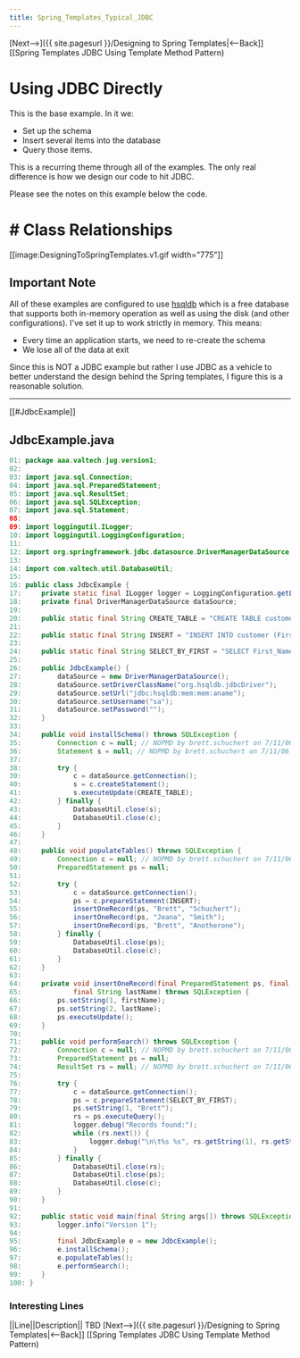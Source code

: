 ```yaml
---
title: Spring_Templates_Typical_JDBC
---
```

[Next-->]({{ site.pagesurl }}/Designing to Spring Templates|<--Back]]  [[Spring Templates JDBC Using Template Method Pattern)

# Using JDBC Directly
This is the base example. In it we:
* Set up the schema
* Insert several items into the database
* Query those items.

This is a recurring theme through all of the examples. The only real difference is how we design our code to hit JDBC.

Please see the notes on this example below the code.

# # Class Relationships 
[[image:DesigningToSpringTemplates.v1.gif width="775"]]

## Important Note
All of these examples are configured to use [hsqldb](http://www.hsqldb.org/) which is a free database that supports both in-memory operation as well as using the disk (and other configurations). I've set it up to work strictly in memory. This means:
* Every time an application starts, we need to re-create the schema
* We lose all of the data at exit

Since this is NOT a JDBC example but rather I use JDBC as a vehicle to better understand the design behind the Spring templates, I figure this is a reasonable solution.

----
[[#JdbcExample]]
## JdbcExample.java
```java
01: package aaa.valtech.jug.version1;
02: 
03: import java.sql.Connection;
04: import java.sql.PreparedStatement;
05: import java.sql.ResultSet;
06: import java.sql.SQLException;
07: import java.sql.Statement;
08: 
09: import loggingutil.ILogger;
10: import loggingutil.LoggingConfiguration;
11: 
12: import org.springframework.jdbc.datasource.DriverManagerDataSource;
13: 
14: import com.valtech.util.DatabaseUtil;
15: 
16: public class JdbcExample {
17:     private static final ILogger logger = LoggingConfiguration.getLoggerFor(JdbcExample.class);
18:     private final DriverManagerDataSource dataSource;
19: 
20:     public static final String CREATE_TABLE = "CREATE TABLE customer (First_Name char(50), Last_Name char(50))";
21: 
22:     public static final String INSERT = "INSERT INTO customer (First_Name, Last_Name) VALUES (?, ?)";
23: 
24:     public static final String SELECT_BY_FIRST = "SELECT First_Name, Last_Name from Customer where First_Name = ?";
25: 
26:     public JdbcExample() {
27:         dataSource = new DriverManagerDataSource();
28:         dataSource.setDriverClassName("org.hsqldb.jdbcDriver");
29:         dataSource.setUrl("jdbc:hsqldb:mem:mem:aname");
30:         dataSource.setUsername("sa");
31:         dataSource.setPassword("");
32:     }
33: 
34:     public void installSchema() throws SQLException {
35:         Connection c = null; // NOPMD by brett.schuchert on 7/11/06 11:09 PM
36:         Statement s = null; // NOPMD by brett.schuchert on 7/11/06 11:09 PM
37: 
38:         try {
39:             c = dataSource.getConnection();
40:             s = c.createStatement();
41:             s.executeUpdate(CREATE_TABLE);
42:         } finally {
43:             DatabaseUtil.close(s);
44:             DatabaseUtil.close(c);
45:         }
46:     }
47: 
48:     public void populateTables() throws SQLException {
49:         Connection c = null; // NOPMD by brett.schuchert on 7/11/06 11:09 PM
50:         PreparedStatement ps = null;
51: 
52:         try {
53:             c = dataSource.getConnection();
54:             ps = c.prepareStatement(INSERT);
55:             insertOneRecord(ps, "Brett", "Schuchert");
56:             insertOneRecord(ps, "Jeana", "Smith");
57:             insertOneRecord(ps, "Brett", "Anotherone");
58:         } finally {
59:             DatabaseUtil.close(ps);
60:             DatabaseUtil.close(c);
61:         }
62:     }
63: 
64:     private void insertOneRecord(final PreparedStatement ps, final String firstName,
65:             final String lastName) throws SQLException {
66:         ps.setString(1, firstName);
67:         ps.setString(2, lastName);
68:         ps.executeUpdate();
69:     }
70: 
71:     public void performSearch() throws SQLException {
72:         Connection c = null; // NOPMD by brett.schuchert on 7/11/06 11:09 PM
73:         PreparedStatement ps = null;
74:         ResultSet rs = null; // NOPMD by brett.schuchert on 7/11/06 11:09 PM
75: 
76:         try {
77:             c = dataSource.getConnection();
78:             ps = c.prepareStatement(SELECT_BY_FIRST);
79:             ps.setString(1, "Brett");
80:             rs = ps.executeQuery();
81:             logger.debug("Records found:");
82:             while (rs.next()) {
83:                 logger.debug("\n\t%s %s", rs.getString(1), rs.getString(2));
84:             }
85:         } finally {
86:             DatabaseUtil.close(rs);
87:             DatabaseUtil.close(ps);
88:             DatabaseUtil.close(c);
89:         }
90:     }
91: 
92:     public static void main(final String args[]) throws SQLException {
93:         logger.info("Version 1");
94: 
95:         final JdbcExample e = new JdbcExample();
96:         e.installSchema();
97:         e.populateTables();
98:         e.performSearch();
99:     }
100: }
```
### Interesting Lines
||Line||Description||
TBD
[Next-->]({{ site.pagesurl }}/Designing to Spring Templates|<--Back]]  [[Spring Templates JDBC Using Template Method Pattern)